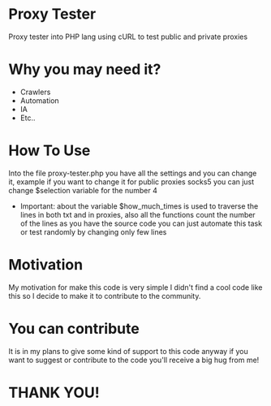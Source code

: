 # Proxy Tester
Proxy tester into PHP lang using cURL to test public and private proxies
# Why you may need it?
- Crawlers
- Automation
- IA
- Etc..
# How To Use
Into the file proxy-tester.php you have all the settings and you can change it, example if you want to change it for public proxies socks5 you can just change $selection variable for the number 4
- Important: about the variable $how_much_times is used to traverse the lines in both txt and in proxies, also all the functions count the number of the lines as you have the source code you can just automate this task or test randomly by changing only few lines
# Motivation
My motivation for make this code is very simple I didn't find a cool code like this so I decide to make it to contribute to the community.
# You can contribute
It is in my plans to give some kind of support to this code anyway if you want to suggest or contribute to the code you'll receive a big hug from me!

# THANK YOU!
